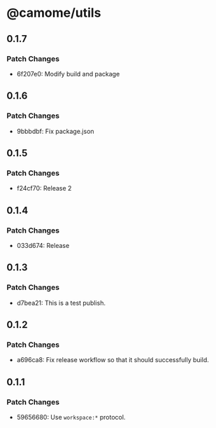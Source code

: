 # @camome/utils

## 0.1.7

### Patch Changes

- 6f207e0: Modify build and package

## 0.1.6

### Patch Changes

- 9bbbdbf: Fix package.json

## 0.1.5

### Patch Changes

- f24cf70: Release 2

## 0.1.4

### Patch Changes

- 033d674: Release

## 0.1.3

### Patch Changes

- d7bea21: This is a test publish.

## 0.1.2

### Patch Changes

- a696ca8: Fix release workflow so that it should successfully build.

## 0.1.1

### Patch Changes

- 59656680: Use `workspace:*` protocol.
